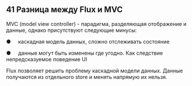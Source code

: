 ## 41 Разница между Flux и MVC

MVC (model view controller) - парадигма, разделяющая отображение и данные, однако присутствуют следующие минусы:

●     каскадная модель данных, сложно отслеживать состояние

●     данные могут быть изменены где угодно. Как следствие непредсказуемое поведение UI

Flux позволяет решить проблему каскадной модели данных. Данные получаются из отдельного store и менять напрямую их нельзя.
